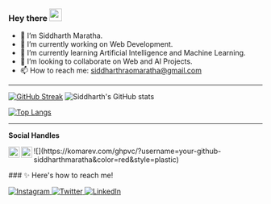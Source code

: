 <!-- Hi there 👋-->
### Hey there <img src="https://media.giphy.com/media/hvRJCLFzcasrR4ia7z/giphy.gif" width="25px">

- 👋 I’m Siddharth Maratha.
- 🔭 I’m currently working on Web Development.
- 🌱 I’m currently learning Artificial Intelligence and Machine Learning.
- 👯 I’m looking to collaborate on Web and AI Projects. 
- 📫 How to reach me: siddharthraomaratha@gmail.com 
<hr>


<!--  ![Siddharth's GitHub stats](https://github-readme-stats.vercel.app/api?username=siddharthmaratha&theme=highcontrast&show_icons=true)  -->
[![GitHub Streak](https://github-readme-streak-stats.herokuapp.com/?user=siddharthmaratha&theme=neon-dark)](https://git.io/streak-stats)
![Siddharth's GitHub stats](https://github-readme-stats.vercel.app/api?username=siddharthmaratha&show_icons=true&theme=dark)

[![Top Langs](https://github-readme-stats.vercel.app/api/top-langs/?username=siddharthmaratha&layout=compact)](https://github.com/anuraghazra/github-readme-stats) 
<hr>


<b>Social Handles</b>

<p>
<a href="https://www.linkedin.com/in/siddharth-maratha-390993194/">
  <img align="left" alt="Siddharth's LinkedIN" width="22px" src="https://raw.githubusercontent.com/peterthehan/peterthehan/master/assets/linkedin.svg" />
</a>

<a href="https://twitter.com/SiddharthhRao">
  <img align="left" alt="Siddharth Maratha | Twitter" width="22px" src="https://raw.githubusercontent.com/peterthehan/peterthehan/master/assets/twitter.svg" />
</a> 
</p>

<p>
![](https://komarev.com/ghpvc/?username=your-github-siddharthmaratha&color=red&style=plastic)
</p>
### ✨ Here's how to reach me! 
<p> 
  <a href ="https://www.instagram.com/saireljoi/"> <img src="img/instagram_favicon-32x32.png" alt="Instagram"/> </a> <a href="#"> 
  <a href ="https://www.twitter.com/seevera_xyrell/"> <img src="img/twitter_favicon-32x32.png" alt="Twitter"> <a href="#"> 
  <a href ="https://www.linkedin.com/in/xyrell-joi-quirona-bb6b14136/"> <img src="img/linkedin_favicon-32x32.png" alt="LinkedIn"> <a href="#"> 
</p>

